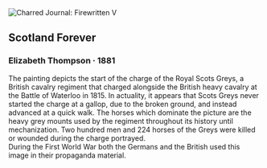 <div class="artwork-of-the-day">
  <div class="container">
    <div class="img-wrapper">
      <img
        src="https://uploads3.wikiart.org/images/elizabeth-thompson/scotland-for-ever-1881.jpg!Large.jpg"
        alt="Charred Journal: Firewritten V" />
    </div>
    <div class="artwork-detail">
      <div class="artwork-origin"> 
        <h2 class="artwork-name">Scotland Forever</h2>
        <h3 class="artist">
          Elizabeth Thompson
                    ·  1881
        </h3>
      </div>
      <p class="description">
        <span class="artwork-description-text ng-binding" ng-bind-html="viewModel.ArtworkOfTheDay.Description | unsafe">The painting depicts the start of the charge of the Royal Scots Greys, a British cavalry regiment that charged alongside the British heavy cavalry at the Battle of Waterloo in 1815. In actuality, it appears that Scots Greys never started the charge at a gallop, due to the broken ground, and instead advanced at a quick walk. The horses which dominate the picture are the heavy grey mounts used by the regiment throughout its history until mechanization. Two hundred men and 224 horses of the Greys were killed or wounded during the charge portrayed.<br>During the First World War both the Germans and the British used this image in their propaganda material.</span>
                        <div class="text-shadow-container" ng-show="showShadow" style=""></div>
      </p>
    </div>
  </div>

</div>
